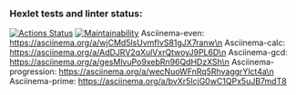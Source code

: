 ### Hexlet tests and linter status:
[![Actions Status](https://github.com/SnawBilly/python-project-49/actions/workflows/hexlet-check.yml/badge.svg)](https://github.com/SnawBilly/python-project-49/actions)
[![Maintainability](https://api.codeclimate.com/v1/badges/8e382d7c95fc535d26a3/maintainability)](https://codeclimate.com/github/SnawBilly/python-project-49/maintainability)
Asciinema-even: https://asciinema.org/a/wjCMd5lsUvmfIvS81gJX7ranw\n
Asciinema-calc: https://asciinema.org/a/AdDJRV2qXulVxrQtwoyJ9PL6D\n
Asciinema-gcd: https://asciinema.org/a/gesMlvuPo9xebRn96QdHDzXSh\n
Asciinema-progression: https://asciinema.org/a/wecNuoWFnRq5RhvaggrYlct4a\n
Asciinema-prime: https://asciinema.org/a/bvXr5IcjG0wC1QPx5uJB7mdT8

